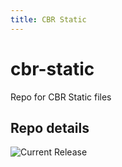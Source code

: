 ```yaml
---
title: CBR Static
---
```


# cbr-static
Repo for CBR Static files 


## Repo details

![Current Release](https://img.shields.io/badge/release-v0.6.13-blue)

